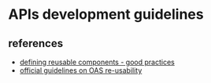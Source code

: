 # APIs development guidelines

## references

- [defining reusable components - good practices](https://dev.to/mikeralphson/defining-reusable-components-with-the-openapi-specification-4077)
- [official guidelines on OAS re-usability](https://github.com/OAI/OpenAPI-Specification/blob/master/guidelines/v2.0/REUSE.md)